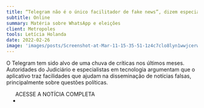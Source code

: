 ```yaml
---
title: “Telegram não é o único facilitador de fake news”, dizem especialistas
subtitle: Online
summary: Matéria sobre WhatsApp e eleições
client: Metropoles
tools: Letícia Holanda
date: 2022-02-26
image: 'images/posts/Screenshot-at-Mar-11-15-35-51-1z4c7clo8lyn1wwjcerwskidbd1duuyani0tdnhkdtus.png'
---
```


O Telegram tem sido alvo de uma chuva de críticas nos últimos meses. Autoridades do Judiciário e especialistas em tecnologia argumentam que o aplicativo traz facilidades que ajudam na disseminação de notícias falsas, principalmente sobre questões políticas.

<div class="post__share"><ul class="share__list list-reset">ACESSE A NOTÍCIA COMPLETA<li class="share__item" style="margin-left: 10px"><a class="share__link share__facebook" style="background: #fa5657" href="https://www.metropoles.com/brasil/telegram-nao-e-o-unico-facilitador-de-fake-news-dizem-especialistas" 
onclick=window.open(this.href, 'pop-up', 'left=20,top=20,width=500,height=500,toolbar=1,resizable=0'); return false;" title="Link" rel="nofollow"><i class="fa-solid fa-link"></i></a></li></ul></div>
<!-- <div class="gallery-box"><div class="gallery"><img src="/clipping/images/example-1.jpg" loading="lazy" alt="Project"><img src="/clipping/images/example-2.jpg" loading="lazy" alt="Project"></div><em>Gallery / <a href="https://www.freepik.com/" target="_blank">Freepic</a></em></div> -->